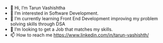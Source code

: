 - 👋 Hi, I’m Tarun Vashishtha
- 👀 I’m interested in Software Development.
- 🌱 I’m currently learning Front End Development improving my problem solving skills through DSA
- 💞️ I’m looking to get a Job that matches my skills.
- 📫 How to reach me https://www.linkedin.com/in/tarun-vashishth/

<!---
tarunvashishth/tarunvashishth is a ✨ special ✨ repository because its `README.md` (this file) appears on your GitHub profile.
You can click the Preview link to take a look at your changes.
--->
